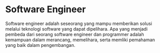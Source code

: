 # Software Engineer

Software engineer adalah seseorang yang mampu memberikan solusi melalui teknologi software yang dapat dipelihara. Apa yang menjadi pembeda dari seorang software engineer dan programmer adalah kemampuan dalam merancang, memelihara, serta memliki pemahaman yang baik dalam pengembangan.